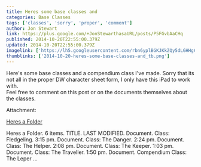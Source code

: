 ```yaml
---
title: Heres some base classes and
categories: Base Classes
tags: ['classes', 'sorry', 'proper', 'comment']
author: Jon Stewart
link: https://plus.google.com/+JonStewarthasaURL/posts/P5FGvbAaCHq
published: 2014-10-20T22:55:00.379Z
updated: 2014-10-20T22:55:00.379Z
imagelink: ['https://lh5.googleusercontent.com/rbn6yplBGKJKkZQy5dLGHHg60ohBly43gnQee3ZfnY8Bso81l5IoiJo6AIcvhd0dWoZp7Xk-glKgQ2syi1emWQ=s190']
thumblinks: ['2014-10-20-heres-some-base-classes-and_tb.png']
---
```


Here&#39;s some base classes and a compendium class I&#39;ve made. Sorry that its not all in the proper DW character sheet form, I only have this iPad to work with.<br />Feel free to comment on this post or on the documents themselves about the classes.


Attachment:

<a href='https://docs.google.com/folderview?id=0Bxal5VdTiAVjRXEtVXctRlJVN3M&usp=docslist_api'>Heres a Folder</a>


Heres a Folder. 6 items. TITLE. LAST MODIFIED. Document. Class: Fledgeling. 3:15 pm. Document. Class: The Danger. 2:24 pm. Document. Class: The Helper. 2:08 pm. Document. Class: The Keeper. 1:03 pm. Document. Class: The Traveller. 1:50 pm. Document. Compendium Class: The Leper ...
